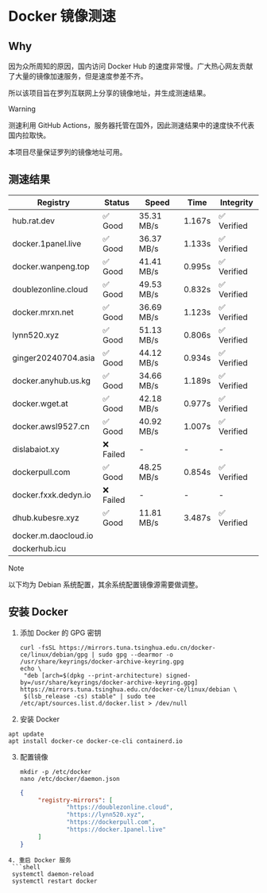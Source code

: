 # Docker 镜像测速

## Why

因为众所周知的原因，国内访问 Docker Hub 的速度非常慢。广大热心网友贡献了大量的镜像加速服务，但是速度参差不齐。


所以该项目旨在罗列互联网上分享的镜像地址，并生成测速结果。

> [!WARNING]
> 测速利用 GitHub Actions，服务器托管在国外，因此测速结果中的速度快不代表国内拉取快。
>

本项目尽量保证罗列的镜像地址可用。

## 测速结果

| Registry | Status | Speed | Time | Integrity |
|----------|--------|-------|------|-----------|
| hub.rat.dev | ✅ Good | 35.31 MB/s | 1.167s | ✅ Verified |
| docker.1panel.live | ✅ Good | 36.37 MB/s | 1.133s | ✅ Verified |
| docker.wanpeng.top | ✅ Good | 41.41 MB/s | 0.995s | ✅ Verified |
| doublezonline.cloud | ✅ Good | 49.53 MB/s | 0.832s | ✅ Verified |
| docker.mrxn.net | ✅ Good | 36.69 MB/s | 1.123s | ✅ Verified |
| lynn520.xyz | ✅ Good | 51.13 MB/s | 0.806s | ✅ Verified |
| ginger20240704.asia | ✅ Good | 44.12 MB/s | 0.934s | ✅ Verified |
| docker.anyhub.us.kg | ✅ Good | 34.66 MB/s | 1.189s | ✅ Verified |
| docker.wget.at | ✅ Good | 42.18 MB/s | 0.977s | ✅ Verified |
| docker.awsl9527.cn | ✅ Good | 40.92 MB/s | 1.007s | ✅ Verified |
| dislabaiot.xy | ❌ Failed | - | - | - |
| dockerpull.com | ✅ Good | 48.25 MB/s | 0.854s | ✅ Verified |
| docker.fxxk.dedyn.io | ❌ Failed | - | - | - |
| dhub.kubesre.xyz | ✅ Good | 11.81 MB/s | 3.487s | ✅ Verified |
| docker.m.daocloud.io|  |  |  |  |
| dockerhub.icu|  |  |  |  |

> [!NOTE]
> 以下均为 Debian 系统配置，其余系统配置镜像源需要做调整。

## 安装 Docker

1. 添加 Docker 的 GPG 密钥
   ```shell
   curl -fsSL https://mirrors.tuna.tsinghua.edu.cn/docker-ce/linux/debian/gpg | sudo gpg --dearmor -o /usr/share/keyrings/docker-archive-keyring.gpg
   echo \
    "deb [arch=$(dpkg --print-architecture) signed-by=/usr/share/keyrings/docker-archive-keyring.gpg] https://mirrors.tuna.tsinghua.edu.cn/docker-ce/linux/debian \
    $(lsb_release -cs) stable" | sudo tee /etc/apt/sources.list.d/docker.list > /dev/null
   ```
2. 安装 Docker
  ```shell
  apt update
  apt install docker-ce docker-ce-cli containerd.io
  ```
3. 配置镜像
   ```shell
   mkdir -p /etc/docker
   nano /etc/docker/daemon.json
   ```
   ```json
   {
        "registry-mirrors": [
                "https://doublezonline.cloud",
                "https://lynn520.xyz",
                "https://dockerpull.com",
                "https://docker.1panel.live"
        ]
   }
  ```
4. 重启 Docker 服务
   ```shell
   systemctl daemon-reload
   systemctl restart docker
   ```
